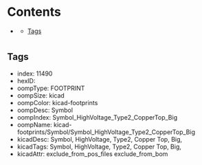 



Contents
========

* [](#)
	* [Tags](#tags)

# 

## Tags

- index: 11490
- hexID: 
- oompType: FOOTPRINT
- oompSize: kicad
- oompColor: kicad-footprints
- oompDesc: Symbol
- oompIndex: Symbol_HighVoltage_Type2_CopperTop_Big
- oompName: kicad-footprints/Symbol/Symbol_HighVoltage_Type2_CopperTop_Big
- kicadDesc: Symbol, HighVoltage, Type2, Copper Top, Big,
- kicadTags: Symbol, HighVoltage, Type2, Copper Top, Big,
- kicadAttr: exclude_from_pos_files exclude_from_bom
